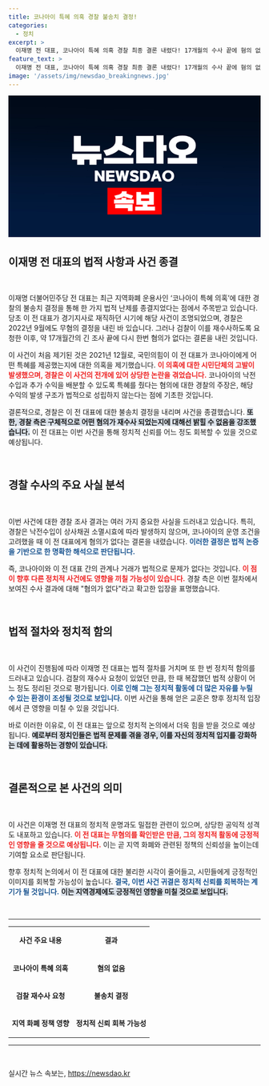 ```yaml
---
title: 코나아이 특혜 의혹 경찰 불송치 결정!
categories:
  - 정치
excerpt: >
  이재명 전 대표, 코나아이 특혜 의혹 경찰 최종 결론 내렸다! 17개월의 수사 끝에 혐의 없음으로 불송치 결정. 이 사건의 이면에는 어떤 숨겨진 진실이 있을까? 클릭하여 자세한 내용을 확인해보세요!
feature_text: >
  이재명 전 대표, 코나아이 특혜 의혹 경찰 최종 결론 내렸다! 17개월의 수사 끝에 혐의 없음으로 불송치 결정. 이 사건의 이면에는 어떤 숨겨진 진실이 있을까? 클릭하여 자세한 내용을 확인해보세요!
image: '/assets/img/newsdao_breakingnews.jpg'
---
```


<p><img src="/assets/img/newsdao_breakingnews.jpg" alt="pcversion 속보" /></p>

<h2 data-ke-size="size26">이재명 전 대표의 법적 사항과 사건 종결</h2>

<p data-ke-size="size16">&nbsp;</p>

<p data-ke-size="size16">이재명 더불어민주당 전 대표는 최근 지역화폐 운용사인 ‘코나아이 특혜 의혹’에 대한 경찰의 불송치 결정을 통해 한 가지 법적 난제를 종결지었다는 점에서 주목받고 있습니다. 당초 이 전 대표가 경기지사로 재직하던 시기에 해당 사건이 조명되었으며, 경찰은 2022년 9월에도 무혐의 결정을 내린 바 있습니다. 그러나 검찰이 이를 재수사하도록 요청한 이후, 약 17개월간의 긴 조사 끝에 다시 한번 혐의가 없다는 결론을 내린 것입니다.</p>

<p data-ke-size="size16">이 사건이 처음 제기된 것은 2021년 12월로, 국민의힘이 이 전 대표가 코나아이에게 어떤 특혜를 제공했는지에 대한 의혹을 제기했습니다. <b><span style="color: #ee2323;">이 의혹에 대한 시민단체의 고발이 발생했으며, 경찰은 이 사건의 전개에 있어 상당한 논란을 겪었습니다.</span></b> 코나아이의 낙전수입과 추가 수익을 배분할 수 있도록 특혜를 줬다는 혐의에 대한 경찰의 주장은, 해당 수익의 발생 구조가 법적으로 성립하지 않는다는 점에 기초한 것입니다.</p>

<p data-ke-size="size16">결론적으로, 경찰은 이 전 대표에 대한 불송치 결정을 내리며 사건을 종결했습니다. <b><span style="background-color: #21538527;">또한, 경찰 측은 구체적으로 어떤 혐의가 재수사 되었는지에 대해선 밝힐 수 없음을 강조했습니다.</span></b> 이 전 대표는 이번 사건을 통해 정치적 신뢰를 어느 정도 회복할 수 있을 것으로 예상됩니다.</p>

<p data-ke-size="size16">&nbsp;</p>

<h2 data-ke-size="size26">경찰 수사의 주요 사실 분석</h2>

<p data-ke-size="size16">&nbsp;</p>

<p data-ke-size="size16">이번 사건에 대한 경찰 조사 결과는 여러 가지 중요한 사실을 드러내고 있습니다. 특히, 경찰은 낙전수입이 상사채권 소멸시효에 따라 발생하지 않으며, 코나아이의 운영 조건을 고려했을 때 이 전 대표에게 혐의가 없다는 결론을 내렸습니다. <b><span style="color: #1a5490;">이러한 결정은 법적 논증을 기반으로 한 명확한 해석으로 판단됩니다.</span></b> </p>

<p data-ke-size="size16">즉, 코나아이와 이 전 대표 간의 관계나 거래가 법적으로 문제가 없다는 것입니다. <b><span style="color: #ee2323;">이 점이 향후 다른 정치적 사건에도 영향을 끼칠 가능성이 있습니다.</span></b> 경찰 측은 이번 절차에서 보여진 수사 결과에 대해 "혐의가 없다"라고 확고한 입장을 표명했습니다.</p>

<p data-ke-size="size16">&nbsp;</p>

<h2 data-ke-size="size26">법적 절차와 정치적 함의</h2>

<p data-ke-size="size16">&nbsp;</p>

<p data-ke-size="size16">이 사건이 진행됨에 따라 이재명 전 대표는 법적 절차를 거치며 또 한 번 정치적 함의를 드러내고 있습니다. 검찰의 재수사 요청이 있었던 만큼, 한 때 복잡했던 법적 상황이 어느 정도 정리된 것으로 평가됩니다. <b><span style="color: #1a5490;">이로 인해 그는 정치적 활동에 더 많은 자유를 누릴 수 있는 환경이 조성될 것으로 보입니다.</span></b> 이번 사건을 통해 얻은 교훈은 향후 정치적 입장에서 큰 영향을 미칠 수 있을 것입니다.</p>

<p data-ke-size="size16">바로 이러한 이유로, 이 전 대표는 앞으로 정치적 논의에서 더욱 힘을 받을 것으로 예상됩니다. <b><span style="background-color: #21538527;">예로부터 정치인들은 법적 문제를 겪을 경우, 이를 자신의 정치적 입지를 강화하는 데에 활용하는 경향이 있습니다.</span></b></p>

<p data-ke-size="size16">&nbsp;</p>

<h2 data-ke-size="size26">결론적으로 본 사건의 의미</h2>

<p data-ke-size="size16">&nbsp;</p>

<p data-ke-size="size16">이 사건은 이재명 전 대표의 정치적 운명과도 밀접한 관련이 있으며, 상당한 공익적 성격도 내포하고 있습니다. <b><span style="color: #ee2323;">이 전 대표는 무혐의를 확인받은 만큼, 그의 정치적 활동에 긍정적인 영향을 줄 것으로 예상됩니다.</span></b> 이는 곧 지역 화폐와 관련된 정책의 신뢰성을 높이는데 기여할 요소로 판단됩니다.</p>

<p data-ke-size="size16">향후 정치적 논의에서 이 전 대표에 대한 불리한 시각이 줄어들고, 시민들에게 긍정적인 이미지를 회복할 가능성이 높습니다. <b><span style="color: #1a5490;">결국, 이번 사건 귀결은 정치적 신뢰를 회복하는 계기가 될 것입니다.</span></b> <b><span style="background-color: #21538527;">이는 지역경제에도 긍정적인 영향을 미칠 것으로 보입니다.</span></b></p>

<p data-ke-size="size16">&nbsp;</p>

<hr>

<table style="width: 100%; border-collapse: collapse;">
<tr>
<td style="text-align: center; height: 50px;"><b>사건 주요 내용</b></td>
<td style="text-align: center; height: 50px;"><b>결과</b></td>
</tr>
<tr>
<td style="text-align: center; height: 50px;"><b>코나아이 특혜 의혹</b></td>
<td style="text-align: center; height: 50px;"><b>혐의 없음</b></td>
</tr>
<tr>
<td style="text-align: center; height: 50px;"><b>검찰 재수사 요청</b></td>
<td style="text-align: center; height: 50px;"><b>불송치 결정</b></td>
</tr>
<tr>
<td style="text-align: center; height: 50px;"><b>지역 화폐 정책 영향</b></td>
<td style="text-align: center; height: 50px;"><b>정치적 신뢰 회복 가능성</b></td>
</tr>
</table>

<hr>

<p data-ke-size="size16">&nbsp;</p>
실시간 뉴스 속보는, <a href="https://newsdao.kr" rel="dofollow">https://newsdao.kr</a>



